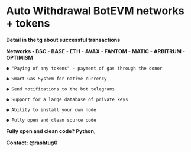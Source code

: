 # Auto Withdrawal BotEVM networks + tokens


**Detail in the tg about successful transactions**

**Networks - BSC - BASE - ETH - AVAX - FANTOM - MATIC - ARBITRUM - OPTIMISM**

    ● "Paying of any tokens" - payment of gas through the donor
    
    ● Smart Gas System for native currency
    
    ● Send notifications to the bot telegrams
    
    ● Support for a large database of private keys
    
    ● Ability to install your own node
    
    ● Fully open and clean source code

**Fully open and clean code? Python,**



**Contact: [@rashtug0](https://t.me/rashtug0)**




